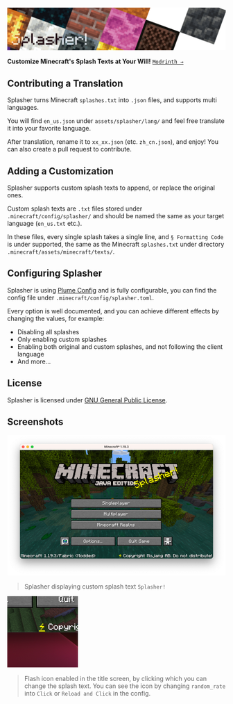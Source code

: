 ![Banner](artwork/banner.png)

**Customize Minecraft's Splash Texts at Your Will!**
[`Modrinth →`](https://modrinth.com/mod/splasher)

## Contributing a Translation

Splasher turns Minecraft `splashes.txt` into `.json` files, and supports multi languages.

You will find `en_us.json` under `assets/splasher/lang/` and feel free translate it into your favorite language.

After translation, rename it to `xx_xx.json` (etc. `zh_cn.json`), and enjoy! You can also create a pull request to contribute.

## Adding a Customization

Splasher supports custom splash texts to append, or replace the original ones.

Custom splash texts are `.txt` files stored under `.minecraft/config/splasher/` and should be named the same as your target language (`en_us.txt` etc.).

In these files, every single splash takes a single line, and `§ Formatting Code` is under supported, the same as the Minecraft `splashes.txt` under directory `.minecraft/assets/minecraft/texts/`.

## Configuring Splasher

Splasher is using [Plume Config](https://github.com/KrLite/Plume-Config) and is fully configurable, you can find the config file under `.minecraft/config/splasher.toml`.

Every option is well documented, and you can achieve different effects by changing the values, for example:

- Disabling all splashes
- Only enabling custom splashes
- Enabling both original and custom splashes, and not following the client language
- And more...

## License

Splasher is licensed under [GNU General Public License](LICENSE).

## Screenshots

![Custom Splash Text](artwork/content/custom_splash.png)

> Splasher displaying custom splash text `Splasher!`

![Flash](artwork/content/flash.png)

> Flash icon enabled in the title screen, by clicking which you can change the splash text. You can see the icon by changing `random_rate` into `Click` or `Reload and Click` in the config.
